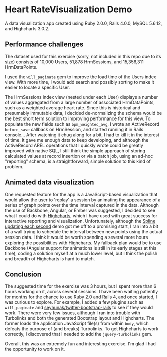 Heart RateVisualization Demo
=============================

A data visualization app created using Ruby 2.0.0, Rails 4.0.0, MySQL 5.6.12, and Highcharts 3.0.2.

## Performance challenges

The dataset used for this exercise (sorry, not included in this repo due to its size) consists of 10,000 Users, 51,878 HrmSessions, and 15,356,311 HrmDataPoints.

I used the `will_paginate` gem to improve the load time of the Users index view. With more time, I would add search and possibly sorting to make it easier to locate a specific User.

The HrmSessions index view (nested under each User) displays a number of values aggregated from a large number of associated HrmDataPoints, such as a weighted average heart rate. Since this is historical and presumably immutable data, I decided de-normalizing the schema would be the best short term solution to improving performance for this view. To populate the new fields such as `bpm_weighted_avg`, I wrote an ActiveRecord `before_save` callback on HrmSession, and started running it in Rails console... After watching it chug along for a bit, I had to kill it in the interest of time. It gave me enough data to keep developing, and although the ActiveRecord AREL operations that I quickly wrote could be greatly improved with native SQL, I still think the simple approach of storing calculated values at record insertion or via a batch job, using an ad-hoc "reporting" schema, is a straightforward, simple solution to this kind of problem.

## Animated data visualization

One requested feature for the app is a JavaScript-based visualization that would allow the user to 'replay' a session by animating the appearance of a series of graph points over the time interval captured in the data. Although the use of Backbone, Angular, or Ember was suggested, I decided to see what I could do with [Highcharts](http://www.highcharts.com/), which I have used with great success for interactive reporting and visualization. Unfortunately, although the [Spline updating each second](http://www.highcharts.com/demo/dynamic-update) demo got me off to a promising start, I ran into a bit of a wall trying to schedule the interval between new points using the actual session data. I think it would be worth spending a several more hours exploring the possibilities with Highcharts. My fallback plan would be to use Backbone (Angular support for animations is still in its early stages at this time), coding a solution myself at a much lower level, but I think the polish and breadth of Highcharts is hard to match.

## Conclusion

The suggested time for the exercise was 3 hours, but I spent more than 6 hours working on it, across several sessions. I have been waiting patiently for months for the chance to use Ruby 2.0 and Rails 4, and once started, I was curious to explore. For example, I added a few plugins such as `will_paginate` and [seyhunak/twitter-bootstrap-rails](https://github.com/seyhunak/twitter-bootstrap-rails) to see if they would work. There were very few issues, although I ran into trouble with Turbolinks and both the generated Bootstrap layout and Highcharts. The former loads the application JavaScript file(s) from within `body`, which defeats the purpose of (and breaks) Turbolinks. To get Highcharts to work correctly, I discovered that I needed to add the `jquery-turbolinks` gem.

Overall, this was an extremely fun and interesting exercise. I'm glad I had the opportunity to work on it.




